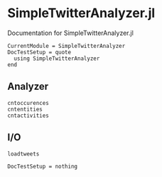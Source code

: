 # SimpleTwitterAnalyzer.jl
Documentation for SimpleTwitterAnalyzer.jl

```@meta
CurrentModule = SimpleTwitterAnalyzer
DocTestSetup = quote
  using SimpleTwitterAnalyzer
end
```

Analyzer
---
```@docs
cntoccurences
cntentities
cntactivities
```

I/O
---
```@docs
loadtweets
```

```@meta
DocTestSetup = nothing
```
